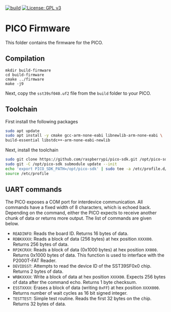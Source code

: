 [![build](https://github.com/ifilot/pico-sst39sf0x0-programmer/actions/workflows/build.yml/badge.svg)](https://github.com/ifilot/pico-sst39sf0x0-programmer/actions/workflows/build.yml)
[![License: GPL v3](https://img.shields.io/badge/License-GPLv3-blue.svg)](https://www.gnu.org/licenses/gpl-3.0)

# PICO Firmware

This folder contains the firmware for the PICO.

## Compilation

```
mkdir build-firmware
cd build-firmware
cmake ../firmware
make -j9
```

Next, copy the `sst39sf040.uf2` file from the `build` folder to your PICO.

## Toolchain

First install the following packages

```bash
sudo apt update
sudo apt install -y cmake gcc-arm-none-eabi libnewlib-arm-none-eabi \
build-essential libstdc++-arm-none-eabi-newlib
```

Next, install the toolchain

```bash
sudo git clone https://github.com/raspberrypi/pico-sdk.git /opt/pico-sdk
sudo git -C /opt/pico-sdk submodule update --init
echo 'export PICO_SDK_PATH=/opt/pico-sdk' | sudo tee -a /etc/profile.d/pico-sdk.sh
source /etc/profile
```

## UART commands

The PICO exposes a COM port for interdevice communication. All commands have a fixed
width of 8 characters, which is echoed back. Depending on the command, either the
PICO expects to receive another chunk of data or returns more output. The list
of commands are given below.

* `READINFO`: Reads the board ID. Returns 16 bytes of data.
* `RDBKXXXX`: Reads a block of data (256 bytes) at hex position `XXXX00`. Returns
  256 bytes of data.
* `RP2KCRXX`: Reads a block of data (0x1000 bytes) at hex position `XX000`. Returns
  0x1000 bytes of data. This function is used to interface with the P2000T-FAT Reader.
* `DEVIDSST`: Attempts to read the device ID of the SST39SF0x0 chip. Returns
  2 bytes of data.
* `WRBKXXXX`: Write a block of data at hex position `XXXX00`.
  Expects 256 bytes of data after the command echo. Returns 1 byte checksum.
* `ESSTXXXX`: Erases a block of data (writing `0xFF`) at hex position `XXXX000`.
  Returns number of wait cycles as 16 bit signed integer.
* `TESTTEST`: Simple test routine. Reads the first 32 bytes on the chip. Returns
  32 bytes of data.
